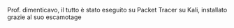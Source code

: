 Prof. dimenticavo, il tutto è stato eseguito su Packet Tracer su Kali, installato grazie al suo escamotage
